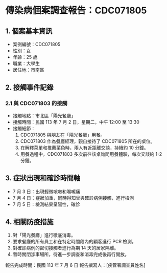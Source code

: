 # 傳染病個案調查報告：CDC071805

## 1. 個案基本資訊

- 案例編號：CDC071805
- 性別：女
- 年齡：25 歲
- 職業：大學生
- 居住地：市南區

## 2. 接觸事件記錄

### 2.1 與 CDC071803 的接觸
- 接觸地點：市北區「陽光餐廳」
- 接觸時間：民國 113 年 7 月 2 日，星期二，中午 12:00 至 13:30
- 接觸細節：
  1. CDC071805 與朋友在「陽光餐廳」用餐。
  2. CDC071803 作為餐廳經理，親自接待了 CDC071805 所在的桌位。
  3. 在解釋菜單和推薦菜色時，兩人有近距離交談，持續約 10 分鐘。
  4. 用餐過程中，CDC071803 多次前往該桌詢問用餐體驗，每次交談約 1-2 分鐘。

## 3. 症狀出現和確診時間軸

- 7 月 3 日：出現輕微咳嗽和喉嚨痛
- 7 月 4 日：症狀加重，同時得知曾與確診病例接觸，進行檢測
- 7 月 5 日：檢測結果呈陽性，確診

## 4. 相關防疫措施

1. 對「陽光餐廳」進行徹底消毒。
2. 要求餐廳的所有員工和在特定時間段內的顧客進行 PCR 檢測。
3. 對確診病例的密切接觸者進行為期 14 天的居家隔離。
4. 暫時關閉涉事場所，待進一步調查和消毒完成後再行開放。

報告完成時間：民國 113 年 7 月 6 日
報告撰寫人：[疾管署調查員姓名]

